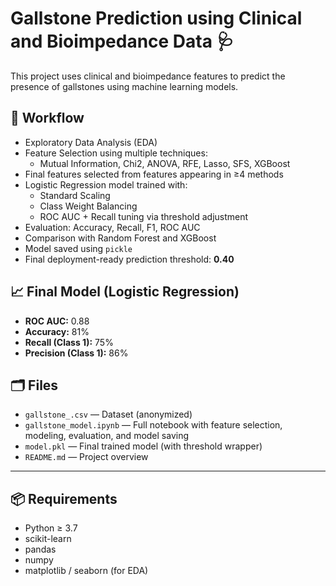 # Gallstone Prediction using Clinical and Bioimpedance Data 🩺

This project uses clinical and bioimpedance features to predict the presence of gallstones using machine learning models.

## 🧪 Workflow

- Exploratory Data Analysis (EDA)
- Feature Selection using multiple techniques:
  - Mutual Information, Chi2, ANOVA, RFE, Lasso, SFS, XGBoost
- Final features selected from features appearing in ≥4 methods
- Logistic Regression model trained with:
  - Standard Scaling
  - Class Weight Balancing
  - ROC AUC + Recall tuning via threshold adjustment
- Evaluation: Accuracy, Recall, F1, ROC AUC
- Comparison with Random Forest and XGBoost
- Model saved using `pickle`
- Final deployment-ready prediction threshold: **0.40**

## 📈 Final Model (Logistic Regression)

- **ROC AUC:** 0.88
- **Accuracy:** 81%
- **Recall (Class 1):** 75%
- **Precision (Class 1):** 86%

## 🗂️ Files

- `gallstone_.csv` — Dataset (anonymized)
- `gallstone_model.ipynb` — Full notebook with feature selection, modeling, evaluation, and model saving
- `model.pkl` — Final trained model (with threshold wrapper)
- `README.md` — Project overview

---

## 📦 Requirements

- Python ≥ 3.7
- scikit-learn
- pandas
- numpy
- matplotlib / seaborn (for EDA)

